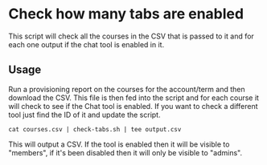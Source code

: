 # Check how many tabs are enabled

This script will check all the courses in the CSV that is passed to it and for each one output if the chat tool is enabled in it.

## Usage

Run a provisioning report on the courses for the account/term and then download the CSV. This file is then fed into the script and for each course it will check to see if the Chat tool is enabled. If you want to check a different tool just find the ID of it and update the script.

    cat courses.csv | check-tabs.sh | tee output.csv

This will output a CSV. If the tool is enabled then it will be visible to "members", if it's been disabled then it will only be visible to "admins".

